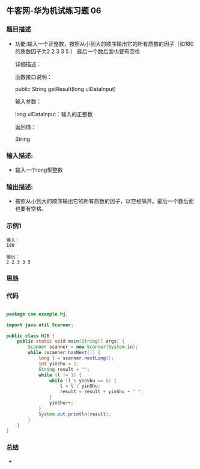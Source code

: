 ## 牛客网-华为机试练习题 06

### 题目描述

*   功能:输入一个正整数，按照从小到大的顺序输出它的所有质数的因子（如180的质数因子为2 2 3 3 5 ） 最后一个数后面也要有空格

    详细描述：

    函数接口说明：

    public String getResult(long ulDataInput)

    输入参数：

    long ulDataInput：输入的正整数

    返回值：

    String

### 输入描述:

+   输入一个long型整数

### 输出描述:

*   按照从小到大的顺序输出它的所有质数的因子，以空格隔开。最后一个数后面也要有空格。

### 示例1

```
输入：
180

输出：
2 2 3 3 5
```

### 思路
### 代码
```Java

package com.example.hj;

import java.util.Scanner;

public class HJ6 {
    public static void main(String[] args) {
        Scanner scanner = new Scanner(System.in);
        while (scanner.hasNext()) {
            long l = scanner.nextLong();
            int yinShu = 2;
            String result = "";
            while (l != 1) {
                while (l % yinShu == 0) {
                    l = l / yinShu;
                    result = result + yinShu + " ";
                }
                yinShu++;
            }
            System.out.println(result);
        }
    }
}


```
### 总结
*   

